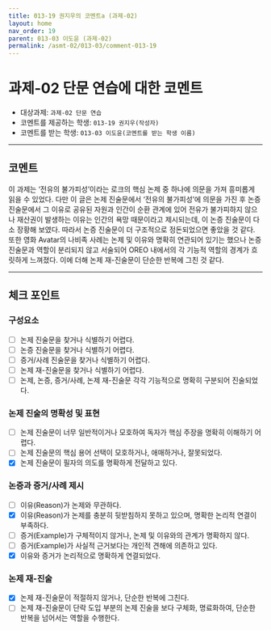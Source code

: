 ```yaml
---
title: 013-19 권지우의 코멘트a (과제-02) 
layout: home
nav_order: 19
parent: 013-03 이도윤 (과제-02)
permalink: /asmt-02/013-03/comment-013-19
---
```


# 과제-02 단문 연습에 대한 코멘트

- 대상과제: `과제-02 단문 연습`
- 코멘트를 제공하는 학생: `013-19 권지우(작성자)` 
- 코멘트를 받는 학생: `013-03 이도윤(코멘트를 받는 학생 이름)` 

---

## 코멘트

이 과제는 ‘전유의 불가피성’이라는 로크의 핵심 논제 중 하나에 의문을 가져 흥미롭게 읽을 수 있었다. 다만 이 글은 논제 진술문에서 ‘전유의 불가피성’에 의문을 가진 후 논증 진술문에서 그 이유로 공유된 자원과 인간이 순환 관계에 있어 전유가 불가피하지 않으나 재산권이 발생하는 이유는 인간의 욕망 때문이라고 제시되는데, 이 논증 진술문이 다소 장황해 보였다. 따라서 논증 진술문이 더 구조적으로 정돈되었으면 좋았을 것 같다. 또한 영화 Avatar의 나비족 사례는 논제 및 이유와 명확히 연관되어 있기는 했으나 논증 진술문과 역할이 분리되지 않고 서술되어 OREO 내에서의 각 기능적 역할의 경계가 흐릿하게 느껴졌다. 이에 더해 논제 재-진술문이 단순한 반복에 그친 것 같다. 

---

## 체크 포인트

### **구성요소**
- [ ] 논제 진술문을 찾거나 식별하기 어렵다.
- [ ] 논증 진술문을 찾거나 식별하기 어렵다.
- [ ] 증거/사례 진술문을 찾거나 식별하기 어렵다.
- [ ] 논제 재-진술문을 찾거나 식별하기 어렵다.
- [ ] 논제, 논증, 증거/사례, 논제 재-진술문 각각 기능적으로 명확히 구분되어 진술되었다.

### **논제 진술의 명확성 및 표현**  
- [ ] 논제 진술문이 너무 일반적이거나 모호하여 독자가 핵심 주장을 명확히 이해하기 어렵다.  
- [ ] 논제 진술문의 핵심 용어 선택이 모호하거나, 애매하거나, 잘못되었다.  
- [x] 논제 진술문이 필자의 의도를 명확하게 전달하고 있다.  

### **논증과 증거/사례 제시**  
- [ ] 이유(Reason)가 논제와 무관하다.
- [x] 이유(Reason)가 논제를 충분히 뒷받침하지 못하고 있으며, 명확한 논리적 연결이 부족하다.  
- [ ] 증거(Example)가 구체적이지 않거나, 논제 및 이유와의 관계가 명확하지 않다. 
- [ ] 증거(Example)가 사실적 근거보다는 개인적 견해에 의존하고 있다.  
- [x] 이유와 증거가 논리적으로 명확하게 연결되었다.  

### **논제 재-진술**  
- [x] 논제 재-진술문이 적절하지 않거나, 단순한 반복에 그친다.   
- [ ] 논제 재-진술문이 단락 도입 부분의 논제 진술을 보다 구체화, 명료화하여, 단순한 반복을 넘어서는 역할을 수행한다.  
